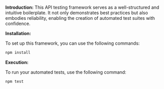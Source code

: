 **Introduction:**
This API testing framework serves as a well-structured and intuitive boilerplate. It not only demonstrates best practices but also embodies reliability, enabling the creation of automated test suites with confidence.

**Installation:**

To set up this framework, you can use the following commands:

```markdown
npm install
```

**Execution:**

To run your automated tests, use the following command:

```markdown
npm test
```